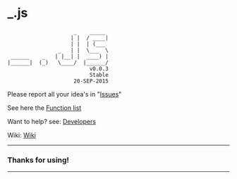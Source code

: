 # _.js
                	     _    _____ 
            	        | |  / ____|
        	            | |  | (___  
    	            _   | |  \___  \ 
  	 ______    _   | |__| |  ____) |
 	|______|  (_)   \____/  |______/ 
							  v0.0.3
							  Stable
                         20-SEP-2015

Please report all your idea's in "[Issues](https://github.com/wesdegroot/_.js/issues)"

See here the [Function list](https://github.com/wesdegroot/_.js/wiki/Function%20List)

Want to help? see: [Developers](https://github.com/wesdegroot/_.js/wiki/Developers)

Wiki: [Wiki](https://github.com/wesdegroot/_.js/wiki)

---

### Thanks for using!

---